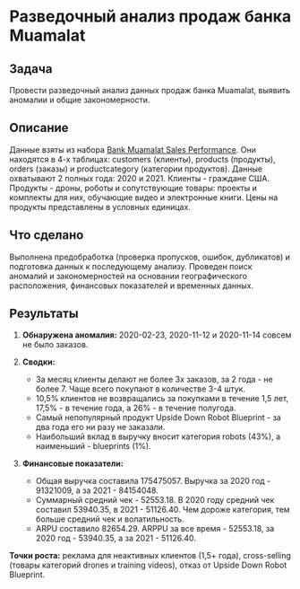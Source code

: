 # Разведочный анализ продаж банка Muamalat

## Задача
Провести разведочный анализ данных продаж банка Muamalat, выявить аномалии и общие закономерности.

## Описание
Данные взяты из набора <a href="https://www.kaggle.com/datasets/anggundwilestari/bank-muamalat?resource=download">Bank Muamalat Sales Performance</a>. Они находятся в 4-х таблицах:  customers (клиенты), products (продукты), orders (заказы) и productcategory (категории продуктов). Данные охватывают 2 полных года: 2020 и 2021. Клиенты - граждане США. Продукты - дроны, роботы и сопутствующие товары: проекты и комплекты для них, обучающие видео и электронные книги. Цены на продукты представлены в условных единицах.

## Что сделано
Выполнена предобработка (проверка пропусков, ошибок, дубликатов) и подготовка данных к последующему анализу. Проведен поиск аномалий и закономерностей на основании географического расположения, финансовых показателей и временных данных.

## Результаты 
1. **Обнаружена аномалия:** 2020-02-23, 2020-11-12 и 2020-11-14 совсем не было заказов.

2. **Сводки:**  
    * За месяц клиенты делают не более 3х заказов, за 2 года - не более 7. Чаще всего покупают в количестве 3-4 штук.
    * 10,5% клиентов не возвращались за покупками в течение 1,5 лет, 17,5% - в течение года, а 26% - в течение полугода.
    * Самый непопулярный продукт Upside Down Robot Blueprint - за два года его ни разу не заказали.  
    * Наибольший вклад в выручку вносит категория robots (43%), а наименьший - blueprints (1%).  
  
3. **Финансовые показатели:**
    * Общая выручка составила 175475057. Выручка за 2020 год - 91321009, а за 2021 - 84154048. 
    * Суммарный средний чек - 52553.18. В 2020 году средний чек составил 53940.35, в 2021 - 51126.40. Чем дороже категория, тем больше средний чек и волатильность.
    * ARPU составило 82654.29. ARPPU за все время - 52553.18, за 2020 год - 53940.35, а за 2021 - 51126.40.  
  
**Точки роста:** реклама для неактивных клиентов (1,5+ года), cross-selling (товары категорий drones и training videos), отказ от Upside Down Robot Blueprint.





